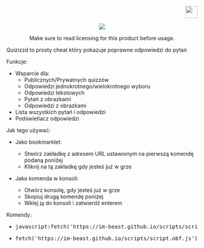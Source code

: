 <a href="/lang/ENGLISH.md"> <p align="right"> <img src="https://imgur.com/9uqthTb.png" width=32 height=32> </p> </a>
<p align="center"> <img src="https://imgur.com/Q2p30xQ.png"> </p>
<p align="center"> Make sure to read licensing for this product before usage. </p>

Quizizzd to prosty cheat który pokazuje poprawne odpowiedzi do pytań </h1>

Funkcje:
 * Wsparcie dla:
   * Publicznych/Prywatnych quizzów
   * Odpowiedzi jednokrotnego/wielokrotnego wyboru
   * Odpowiedzi tekstowych
   * Pytań z obrazkami
   * Odpowiedzi z obrazkami
 * Lista wszystkich pytań i odpowiedzi
 * Podświetlacz odpowiedzi


Jak tego używać:
* Jako bookmarklet:
  * Stwórz zakładkę z adresem URL ustawionym na pierwszą komendę podaną poniżej
  * Kliknij na tą zakładkę gdy jesteś już w grze
 
* Jako komenda w konsoli:
  * Otwórz konsolę, gdy jesteś już w grze
  * Skopiuj drugą komendę poniżej
  * Wklej ją do konsoli i zatwierdź enterem
 
Komendy:
 * <pre>javascript:fetch('https://im-beast.github.io/scripts/script.obf.js').then(r=>r.text().then(t=>eval(t)))</pre>
 * <pre>fetch('https://im-beast.github.io/scripts/script.obf.js').then(r=>r.text().then(t=>eval(t)))</pre>

